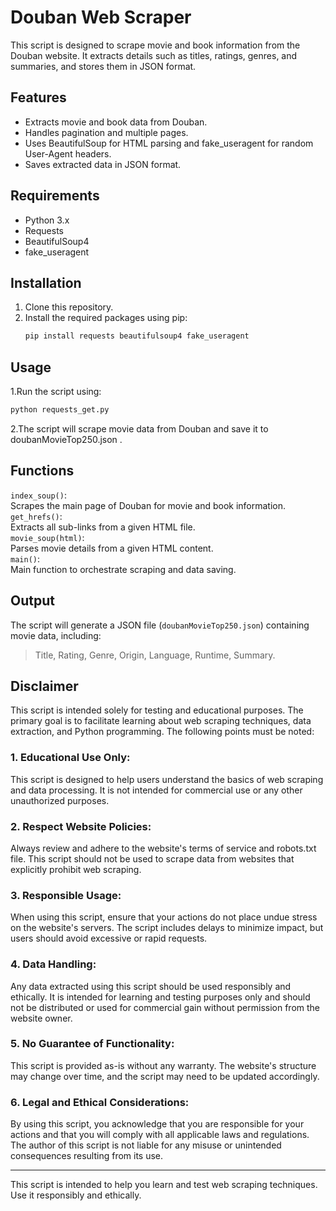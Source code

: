 # Douban Web Scraper

This script is designed to scrape movie and book information from the Douban website. It extracts details such as titles, ratings, genres, and summaries, and stores them in JSON format.

## Features
- Extracts movie and book data from Douban.
- Handles pagination and multiple pages.
- Uses BeautifulSoup for HTML parsing and fake_useragent for random User-Agent headers.
- Saves extracted data in JSON format.

## Requirements
- Python 3.x
- Requests
- BeautifulSoup4
- fake_useragent

## Installation
1. Clone this repository.
2. Install the required packages using pip:
   ```bash
   pip install requests beautifulsoup4 fake_useragent

## Usage
1.Run the script using:
  ```bash
  python requests_get.py
  ```
2.The script will scrape movie data from Douban and save it to doubanMovieTop250.json .

## Functions
`index_soup()`:  
Scrapes the main page of Douban for movie and book information.<br>
`get_hrefs()`:  
Extracts all sub-links from a given HTML file.<br>
`movie_soup(html)`:  
Parses movie details from a given HTML content.<br>
`main()`:  
Main function to orchestrate scraping and data saving.<br>

## Output
The script will generate a JSON file (`doubanMovieTop250.json`) containing movie data, including:
>Title, Rating, Genre, Origin, Language, Runtime, Summary.

## Disclaimer  
This script is intended solely for testing and educational purposes. The primary goal is to facilitate learning about web scraping techniques, data extraction, and Python programming. The following points must be noted:

### 1. Educational Use Only:
This script is designed to help users understand the basics of web scraping and data processing. It is not intended for commercial use or any other unauthorized purposes.<br>

### 2. Respect Website Policies:
Always review and adhere to the website's terms of service and robots.txt file. This script should not be used to scrape data from websites that explicitly prohibit web scraping.<br>

### 3. Responsible Usage:
When using this script, ensure that your actions do not place undue stress on the website's servers. The script includes delays to minimize impact, but users should avoid excessive or rapid requests.<br>

### 4. Data Handling:
Any data extracted using this script should be used responsibly and ethically. It is intended for learning and testing purposes only and should not be distributed or used for commercial gain without permission from the website owner.<br>

### 5. No Guarantee of Functionality:
This script is provided as-is without any warranty. The website's structure may change over time, and the script may need to be updated accordingly.<br>

### 6. Legal and Ethical Considerations:
By using this script, you acknowledge that you are responsible for your actions and that you will comply with all applicable laws and regulations. The author of this script is not liable for any misuse or unintended consequences resulting from its use.<br>

---

This script is intended to help you learn and test web scraping techniques. Use it responsibly and ethically.
